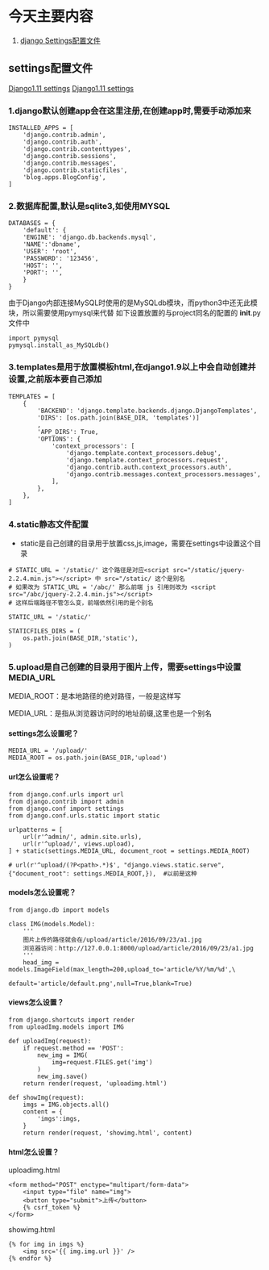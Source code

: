 # 今天主要内容
1. [django Settings配置文件]()

## settings配置文件
[Django1.11 settings](https://docs.djangoproject.com/en/1.11/ref/settings/)
[Django1.11 settings](https://docs.djangoproject.com/en/1.11/topics/settings/)

### 1.django默认创建app会在这里注册,在创建app时,需要手动添加来
```
INSTALLED_APPS = [
    'django.contrib.admin',
    'django.contrib.auth',
    'django.contrib.contenttypes',
    'django.contrib.sessions',
    'django.contrib.messages',
    'django.contrib.staticfiles',
    'blog.apps.BlogConfig',
]
```
### 2.数据库配置,默认是sqlite3,如使用MYSQL
```
DATABASES = {
    'default': {
    'ENGINE': 'django.db.backends.mysql',
    'NAME':'dbname',
    'USER': 'root',
    'PASSWORD': '123456',
    'HOST': '',
    'PORT': '',
    }
}
```
由于Django内部连接MySQL时使用的是MySQLdb模块，而python3中还无此模块，所以需要使用pymysql来代替
如下设置放置的与project同名的配置的 __init__.py文件中
```
import pymysql
pymysql.install_as_MySQLdb()
```

### 3.templates是用于放置模板html,在django1.9以上中会自动创建并设置,之前版本要自己添加
```
TEMPLATES = [
    {
        'BACKEND': 'django.template.backends.django.DjangoTemplates',
        'DIRS': [os.path.join(BASE_DIR, 'templates')]
        ,
        'APP_DIRS': True,
        'OPTIONS': {
            'context_processors': [
                'django.template.context_processors.debug',
                'django.template.context_processors.request',
                'django.contrib.auth.context_processors.auth',
                'django.contrib.messages.context_processors.messages',
            ],
        },
    },
]
``` 

### 4.static静态文件配置
- static是自己创建的目录用于放置css,js,image，需要在settings中设置这个目录
```
# STATIC_URL = '/static/' 这个路径是对应<script src="/static/jquery-2.2.4.min.js"></script> 中 src="/static/ 这个是别名
# 如果改为 STATIC_URL = '/abc/' 那么前端 js 引用则改为 <script src="/abc/jquery-2.2.4.min.js"></script>
# 这样后端路径不管怎么变，前端依然引用的是个别名

STATIC_URL = '/static/'  
 
STATICFILES_DIRS = (
    os.path.join(BASE_DIR,'static'),
)
```

### 5.upload是自己创建的目录用于图片上传，需要settings中设置 MEDIA_URL
MEDIA_ROOT：是本地路径的绝对路径，一般是这样写

MEDIA_URL：是指从浏览器访问时的地址前缀,这里也是一个别名
#### settings怎么设置呢？
```
MEDIA_URL = '/upload/'
MEDIA_ROOT = os.path.join(BASE_DIR,'upload')
```
#### url怎么设置呢？
```
from django.conf.urls import url
from django.contrib import admin
from django.conf import settings
from django.conf.urls.static import static

urlpatterns = [
    url(r'^admin/', admin.site.urls),
    url(r'^upload/', views.upload),
] + static(settings.MEDIA_URL, document_root = settings.MEDIA_ROOT) 

# url(r'^upload/(?P<path>.*)$', "django.views.static.serve", {"document_root": settings.MEDIA_ROOT,}),  #以前是这种
```
#### models怎么设置呢？
```
from django.db import models

class IMG(models.Model):
    '''
    图片上传的路径就会在/upload/article/2016/09/23/a1.jpg
    浏览器访问：http://127.0.0.1:8000/upload/article/2016/09/23/a1.jpg
    '''
    head_img = models.ImageField(max_length=200,upload_to='article/%Y/%m/%d',\
                                default='article/default.png',null=True,blank=True)
```
#### views怎么设置？
```
from django.shortcuts import render
from uploadImg.models import IMG

def uploadImg(request):
    if request.method == 'POST':
        new_img = IMG(
            img=request.FILES.get('img')
        )
        new_img.save()
    return render(request, 'uploadimg.html')

def showImg(request):
    imgs = IMG.objects.all()
    content = {
        'imgs':imgs,
    }
    return render(request, 'showimg.html', content)
```
#### html怎么设置？
uploadimg.html
```
<form method="POST" enctype="multipart/form-data">
    <input type="file" name="img">
    <button type="submit">上传</button>
    {% csrf_token %}
</form>
```
showimg.html
```
{% for img in imgs %}
    <img src='{{ img.img.url }}' />
{% endfor %}
```













